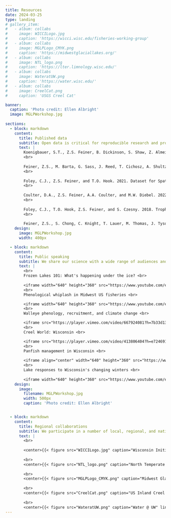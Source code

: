 ```yaml
---
title: Resources
date: 2024-03-25
type: landing
# gallery_item:
#   - album: collabs
#     image: WICCILogo.jpg
#     caption: 'https://wicci.wisc.edu/fisheries-working-group'
#   - album: collabs
#     image: MGLPLogo_CMYK.png
#     caption: 'https://midwestglaciallakes.org/'
#   - album: collabs
#     image: NTL_logo.png
#     caption: 'https://lter.limnology.wisc.edu/'
#   - album: collabs
#     image: WateratUW.png
#     caption: 'https://water.wisc.edu/'
#   - album: collabs
#     image: CreelCat.png
#     caption: 'USGS Creel Cat'

banner:
  caption: 'Photo credit: Ellen Albright'
  image: MGLPWorkshop.jpg
    
sections:
  - block: markdown
    content:
      title: Published data
      subtitle: Open data is critical for reproducible research and promoting scientific collaboration.  We have published many large fisheries datasets from the Great Lakes and inland temperate lakes.
      text: |
        Koenigbauer, S.T., Z.S. Feiner, B. Dickinson, S. Shaw, Z. Almeida, M. DuFour, A. Gatch, C. Schraidt, and T.O. Hook. 2024. Data for: Egg size scales negatively with system size in a periodic fish species. Purdue University Research Repository. doi:10.4231/A420-R024. https://purr.purdue.edu/publications/4488/1. 
        <br>
        
        Feiner, Z.S., M. Barta, G. Sass, J. Reed, T. Cichosz, A. Shultz, and M. Luehring. 2023. Walleye spawning, ice phenology, and covariate data for Upper Midwestern Lakes: 1939-2019. Environmental Data Initiative. https://doi.org/10.6073/pasta/f7a55f08dfe2a9514067e5c633313ef4.
        <br>
        
        Foley, C.J., Z.S. Feiner, and T.O. Hook. 2021. Dataset for Spatial Patterns in Dry Weight of Nearshore Lake Michigan Prey Fishes. Purdue University Research Repository. doi:10.4231/5R2C-EN42. https://purr.purdue.edu/publications/3854/1.
        <br>
        
        Coulter, D.A., Z.S. Feiner, A.A. Coulter, and M.W. Diebel. 2022. Current and Predicted Future Environmental Conditions for 38 Wisconsin, USA rivers. ver 1. NRM Departmental Data Sets. 5. https://openprairie.sdstate.edu/nrm_datasets/5.
        <br>
        
        Foley, C.J., T.O. Hook, Z.S. Feiner, and S. Czesny. 2018. Trophic indicator data for fishes collected from nearshore Lake Michigan in 2010. Purdue University Research Repository. doi:10.4231/R7DJ5CW0. https://purr.purdue.edu/publications/3051/1.
        <br>
        
        Feiner, Z.S., S. Chong, C. Knight, T. Lauer, M. Thomas, J. Tyson, and T.O. Hook. 2015. Rapidly shifting maturation schedules following reduced commercial harvest in a freshwater ﬁsh. Version 2.0. Purdue University Research Repository. doi:10.4231/R7V69GJV. https://purr.purdue.edu/publications/1709/2.
    design:
      image: MGLPWorkshop.jpg
      width: 400px

  - block: markdown
    content:
      title: Public speaking
      subtitle: We share our science with a wide range of audiences and settings.  Find a few recorded talks on everything from creel surveys to climate change below.  If you're interested in someone giving a talk to your group, please get in touch!
      text: |
        <br>
        Frozen Lakes 101: What's happening under the ice? <br>
        
        <iframe width="640" height="360" src="https://www.youtube.com/embed/uMO0dYROWjo" title="&quot;Frozen Lakes&quot; 101: What&#39;s Under the Ice?" frameborder="0" allow="accelerometer; autoplay; clipboard-write; encrypted-media; gyroscope; picture-in-picture; web-share" referrerpolicy="strict-origin-when-cross-origin" allowfullscreen></iframe>
        <br>
        Phenological whiplash in Midwest US fisheries <br>

        <iframe width="640" height="360" src="https://www.youtube.com/embed/qG0MBgxfIug" title="Phenological whiplash in Midwest US fisheries" frameborder="0" allow="accelerometer; autoplay; clipboard-write; encrypted-media; gyroscope; picture-in-picture; web-share" referrerpolicy="strict-origin-when-cross-origin" allowfullscreen></iframe>
        <br>
        Walleye phenology, recruitment, and climate change <br>

        <iframe src="https://player.vimeo.com/video/667924081?h=7b33d13570" width="640" height="360" frameborder="0" allow="autoplay; fullscreen; picture-in-picture" allowfullscreen></iframe>
        <br>
        Creel World: Wisconsin <br>

        <iframe src="https://player.vimeo.com/video/413806404?h=e724691381" width="640" height="360" frameborder="0" allow="autoplay; fullscreen; picture-in-picture" allowfullscreen></iframe>
        <br>
        Panfish management in Wisconsin <br>
        
        <iframe align="center" width="640" height="360" src="https://www.youtube.com/embed/mqXlEtDyzto" title="Panfish management in Wisconsin – Off the Record Podcast Ep. 14" frameborder="0" allow="accelerometer; autoplay; clipboard-write; encrypted-media; gyroscope; picture-in-picture; web-share" referrerpolicy="strict-origin-when-cross-origin" allowfullscreen></iframe> 
        <br>
        Lake responses to Wisconsin's changing winters <br>
        
        <iframe width="640" height="360" src="https://www.youtube.com/embed/h_ng6T18Ghc" title="December 7, 2023 - Quarterly Meeting - Lake Reponses to Wisconsin&#39;s Changing Winters" frameborder="0" allow="accelerometer; autoplay; clipboard-write; encrypted-media; gyroscope; picture-in-picture; web-share" referrerpolicy="strict-origin-when-cross-origin" allowfullscreen></iframe>
    design:
      image: 
        filename: MGLPWorkshop.jpg
        width: 500px
        caption: 'Photo credit: Ellen Albright'


  - block: markdown
    content:
      title: Regional collaborations
      subtitle: We participate in a number of local, regional, and national collaborations to share data and improve management of our aquatic resources. Check them out below!
      text: |
        <br>
        
        <center>{{< figure src="WICCILogo.jpg" caption="Wisconsin Initiative on Climate Change Impacts" link="https://wicci.wisc.edu/fisheries-working-group" alt="WICCI logo" width="400" align="center" >}}</center> 
        
        <br>
        <center>{{< figure src="NTL_logo.png" caption="North Temperate Lakes Long-Term Ecological Research Program" link="https://lter.limnology.wisc.edu/" alt="NTL LTER logo" width="400" >}}</center>
        
        <br>
        <center>{{< figure src="MGLPLogo_CMYK.png" caption="Midwest Glacial Lakes Partnership" link="https://midwestglaciallakes.org/" alt="MGLP logo" width="400" >}}</center>
        
        <br>
        <center>{{< figure src="CreelCat.png" caption="US Inland Creel and Angler Survey Catalog" link="https://www.usgs.gov/programs/climate-adaptation-science-centers/science/us-inland-creel-and-angler-survey-catalog" alt="CreelCat logo" width="400" >}}</center>
        
        <br>
        <center>{{< figure src="WateratUW.png" caption="Water @ UW" link="https://water.wisc.edu/" alt="Water at UW logo" width="400" >}}</center>
---
```

